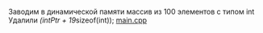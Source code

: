 Заводим в динамической памяти массив из 100 элементов
с типом int
Удалили
*(intPtr + 19*sizeof(int));
[main.cpp](main.cpp)

